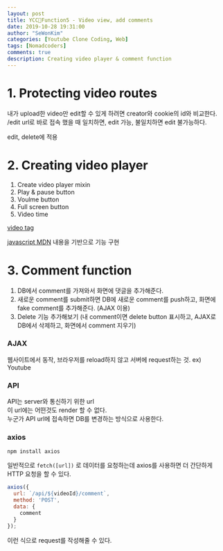 ```yaml
---
layout: post
title: YCC📄Function5 - Video view, add comments
date: 2019-10-28 19:31:00
author: "SeWonKim"
categories: [Youtube Clone Coding, Web]
tags: [Nomadcoders]
comments: true
description: Creating video player & comment function
---
```


# 1. Protecting video routes
내가 upload한 video만 edit할 수 있게 하려면 creator와 cookie의 id와 비교한다.     
/edit url로 바로 접속 했을 때 일치하면, edit 가능, 불일치하면 edit 불가능하다.

edit, delete에 적용

# 2. Creating video player


1. Create video player mixin
2. Play & pause button
3. Voulme button
4. Full screen button
5. Video time

[video tag](https://developer.mozilla.org/ko/docs/Web/HTML/Element/Video)

[javascript MDN](https://developer.mozilla.org/ko/docs/Web/API/HTMLMediaElement) 내용을 기반으로 기능 구현

# 3. Comment function

1. DB에서 comment를 가져와서 화면에 댓글을 추가해준다.
2. 새로운 comment를 submit하면 DB에 새로운 comment를 push하고, 화면에 fake comment를 추가해준다. (AJAX 이용)
3. Delete 기능 추가해보기 (내 comment이면 delete button 표시하고, AJAX로 DB에서 삭제하고, 화면에서 comment 지우기)

### AJAX 
웹사이트에서 동작, 브라우저를 reload하지 않고 서버에 request하는 것. ex) Youtube

### API
API는 server와 통신하기 위한 url     
이 url에는 어떤것도 render 할 수 없다.     
누군가 API url에 접속하면 DB를 변경하는 방식으로 사용한다.

### axios
`npm install axios`

일반적으로 `fetch([url])` 로 데이터를 요청하는데 axios를 사용하면 더 간단하게 HTTP 요청을 할 수 있다. 

```javascript
axios({
  url: `/api/${videoId}/comment`,
  method: 'POST',
  data: {
    comment
  }
});
```
이런 식으로 request를 작성해줄 수 있다.
